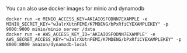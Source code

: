 You can also use docker images for minio and dynamodb

```
docker run -e MINIO_ACCESS_KEY=AKIAIOSFODNN7EXAMPLE -e MINIO_SECRET_KEY="wJalrXUtnFEMI/K7MDENG/bPxRfiCYEXAMPLEKEY" -p 9000:9000 minio/minio server /data
docker run -e AWS_ACCESS_KEY_ID='AKIAIOSFODNN7EXAMPLE' -e AWS_SECRET_ACCESS_KEY="wJalrXUtnFEMI/K7MDENG/bPxRfiCYEXAMPLEKEY" -p 8000:8000 amazon/dynamodb-local
```
